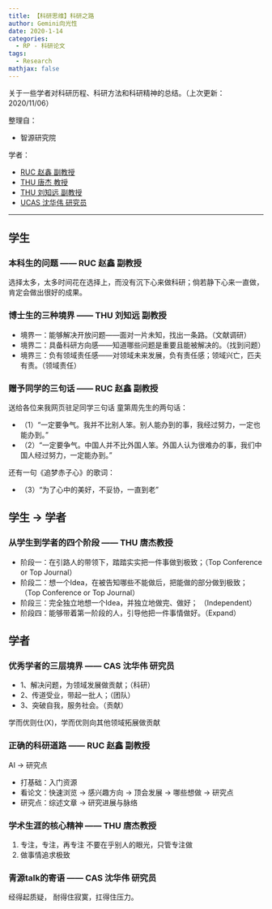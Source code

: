 ```yaml
---
title: 【科研思维】科研之路
author: Gemini向光性
date: 2020-1-14
categories: 
  - RP - 科研论文
tags: 
  - Research
mathjax: false
---
```


关于一些学者对科研历程、科研方法和科研精神的总结。（上次更新：2020/11/06）

整理自：

- 智源研究院

学者：

- [RUC 赵鑫 副教授](http://info.ruc.edu.cn/academic_professor.php?teacher_id=55)
- [THU 唐杰 教授](http://www.cs.tsinghua.edu.cn/publish/cs/4616/2011/20110330101939787483549/20110330101939787483549_.html)
- [THU 刘知远 副教授](http://nlp.csai.tsinghua.edu.cn/~lzy/index_cn.html)
- [UCAS 沈华伟 研究员](http://people.ucas.ac.cn/~shenhuawei)

<!-- more -->

---

## 学生

### 本科生的问题 —— RUC 赵鑫 副教授

选择太多，太多时间花在选择上，而没有沉下心来做科研；倘若静下心来一直做，肯定会做出很好的成果。

### 博士生的三种境界 —— THU 刘知远 副教授

- 境界一：能够解决开放问题——面对一片未知，找出一条路。（文献调研）
- 境界二：具备科研方向感——知道哪些问题是重要且能被解决的。（找到问题）
- 境界三：负有领域责任感——对领域未来发展，负有责任感；领域兴亡，匹夫有责。（领域责任）

### 赠予同学的三句话 —— RUC 赵鑫 副教授

送给各位来我网页驻足同学三句话
童第周先生的两句话：

- （1）“一定要争气。我并不比别人笨。别人能办到的事，我经过努力，一定也能办到。”
- （2）“一定要争气。中国人并不比外国人笨。外国人认为很难办的事，我们中国人经过努力，一定能办到。”

还有一句《追梦赤子心》的歌词：
- （3）“为了心中的美好，不妥协，一直到老”

## 学生 -> 学者

### 从学生到学者的四个阶段 —— THU 唐杰教授

- 阶段一：在引路人的带领下，踏踏实实把一件事做到极致；（Top Conference or Top Journal）
- 阶段二：想一个Idea，在被告知哪些不能做后，把能做的部分做到极致；（Top Conference or Top Journal）
- 阶段三：完全独立地想一个Idea，并独立地做完、做好； （Independent）
- 阶段四：能够带着第一阶段的人，引导他把一件事情做好。（Expand）

## 学者

### 优秀学者的三层境界 —— CAS 沈华伟 研究员

- 1、解决问题，为领域发展做贡献；（科研）
- 2、传道受业，带起一批人；（团队）
- 3、突破自我，服务社会。（贡献）

学而优则仕(X)，学而优则向其他领域拓展做贡献

### 正确的科研道路 —— RUC 赵鑫 副教授

AI -> 研究点

- 打基础：入门资源
- 看论文：快速浏览 -> 感兴趣方向 -> 顶会发展 -> 哪些想做 -> 研究点
- 研究点：综述文章 -> 研究进展与脉络

### 学术生涯的核心精神 —— THU 唐杰教授

1. 专注，专注，再专注
不要在乎别人的眼光，只管专注做
2. 做事情追求极致

### 青源talk的寄语 —— CAS 沈华伟 研究员

经得起质疑， 耐得住寂寞，扛得住压力。
